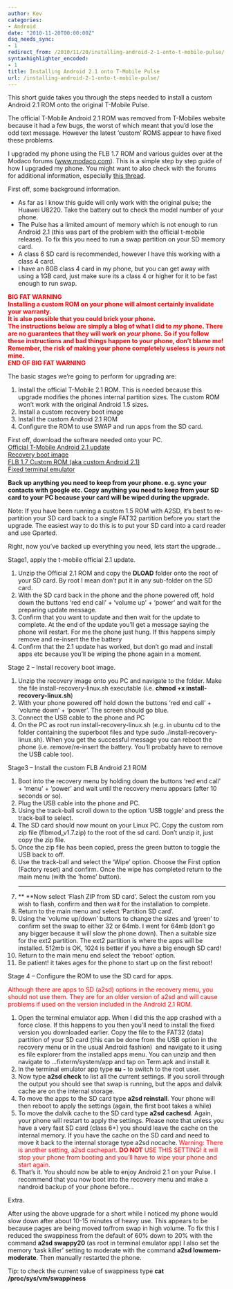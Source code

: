 ```yaml
---
author: Kev
categories:
- Android
date: "2010-11-20T00:00:00Z"
dsq_needs_sync:
- 1
redirect_from: /2010/11/20/installing-android-2-1-onto-t-mobile-pulse/
syntaxhighlighter_encoded:
- 1
title: Installing Android 2.1 onto T-Mobile Pulse
url: /installing-android-2-1-onto-t-mobile-pulse/
---
```

This short guide takes you through the steps needed to install a custom Android 2.1 ROM onto the original T-Mobile Pulse.

The official T-Mobile Android 2.1 ROM was removed from T-Mobiles website because it had a few bugs, the worst of which meant that you&#8217;d lose the odd text message. However the latest &#8216;custom&#8217; ROMS appear to have fixed these problems.<!--more-->

I upgraded my phone using the FLB 1.7 ROM and various guides over at the Modaco forums (<a href="http://www.modaco.com" target="_blank">www.modaco.com</a>). This is a simple step by step guide of how I upgraded my phone. You might want to also check with the forums for additional information, especially <a href="http://android.modaco.com/content/t-mobile-pulse-pulse-modaco-com/311809/the-ultimate-pulse-owners-guide/" target="_blank">this thread</a>.

First off, some background information.

*   As far as I know this guide will only work with the original pulse; the Huawei U8220. Take the battery out to check the model number of your phone.
*   The Pulse has a limited amount of memory which is not enough to run Android 2.1 (this was part of the problem with the official t-mobile release). To fix this you need to run a swap partition on your SD memory card.
*   A class 6 SD card is recommended, however I have this working with a class 4 card.
*   I have an 8GB class 4 card in my phone, but you can get away with using a 1GB card, just make sure its a class 4 or higher for it to be fast enough to run swap.

<span style="color: #ff0000"><strong>BIG FAT WARNING<br /> Installing a custom ROM on your phone will almost certainly invalidate your warranty.</strong><strong><br /> It is also possible that you could brick your phone.<br /> The instructions below are simply a blog of what I did to <em>my</em> phone. There are no guarantees that they will work on <em>your</em> phone. So if you follow these instructions and bad things happen to your phone, don’t blame me!<br /> Remember, the risk of making your phone completely useless is <em>yours</em> not mine.<br /> END OF BIG FAT WARNING</strong></span>

The basic stages we&#8217;re going to perform for upgrading are:

1.  Install the official T-Mobile 2.1 ROM. This is needed because this upgrade modifies the phones internal partition sizes. The custom ROM won&#8217;t work with the original Android 1.5 sizes.
2.  Install a custom recovery boot image
3.  Install the custom Android 2.1 ROM
4.  Configure the ROM to use SWAP and run apps from the SD card.

First off, download the software needed onto your PC.  
[Official T-Mobile Android 2.1 update][1]  
[Recovery boot image][2]  
[FLB 1.7 Custom ROM (aka custom Android 2.1)][3]  
[Fixed terminal emulator][4]

**Back up anything you need to keep from your phone. e.g. sync your contacts with google etc. Copy anything you need to keep from your SD card to your PC because your card will be wiped during the upgrade.**

Note: If you have been running a custom 1.5 ROM with A2SD, it&#8217;s best to re-partition your SD card back to a single FAT32 partition before you start the upgrade. The easiest way to do this is to put your SD card into a card reader and use Gparted.

Right, now you&#8217;ve backed up everything you need, lets start the upgrade&#8230;

Stage1, apply the t-mobile official 2.1 update.

1.  Unzip the Official 2.1 ROM and copy the **DLOAD** folder onto the root of your SD card. By root I mean don&#8217;t put it in any sub-folder on the SD card.
2.  With the SD card back in the phone and the phone powered off, hold down the buttons &#8216;red end call&#8217; + &#8216;volume up&#8217; + &#8216;power&#8217; and wait for the preparing update message.
3.  Confirm that you want to update and then wait for the update to complete. At the end of the update you&#8217;ll get a message saying the phone will restart. For me the phone just hung. If this happens simply remove and re-insert the the battery
4.  Confirm that the 2.1 update has worked, but don&#8217;t go mad and install apps etc because you&#8217;ll be wiping the phone again in a moment.

Stage 2 &#8211; Install recovery boot image.

1.  Unzip the recovery image onto you PC and navigate to the folder. Make the file install-recovery-linux.sh executable (i.e. **chmod +x install-recovery-linux.sh**)
2.  With your phone powered off hold down the buttons &#8216;red end call&#8217; + &#8216;volume down&#8217; + &#8216;power&#8217;. The screen should go blue.
3.  Connect the USB cable to the phone and PC
4.  On the PC as root run install-recovery-linux.sh (e.g. in ubuntu cd to the folder containing the superboot files and type sudo ./install-recovery-linux.sh). When you get the successful message you can reboot the phone (i.e. remove/re-insert the battery. You&#8217;ll probably have to remove the USB cable too).

Stage3 &#8211; Install the custom FLB Android 2.1 ROM

1.  Boot into the recovery menu by holding down the buttons &#8216;red end call&#8217; + &#8216;menu&#8217; + &#8216;power&#8217; and wait until the recovery menu appears (after 10 seconds or so).
2.  Plug the USB cable into the phone and PC.
3.  Using the track-ball scroll down to the option &#8216;USB toggle&#8217; and press the track-ball to select.
4.  The SD card should now mount on your Linux PC. Copy the custom rom zip file (flbmod_v1.7.zip) to the root of the sd card. Don&#8217;t unzip it, just copy the zip file.
5.  Once the zip file has been copied, press the green button to toggle the USB back to off.
6.  Use the track-ball and select the &#8216;Wipe&#8217; option. Choose the First option (Factory reset) and confirm. Once the wipe has completed return to the main menu (with the &#8216;home&#8217; button).  
    ** **
7.  ** **Now select &#8216;Flash ZIP from SD card&#8217;. Select the custom rom you wish to flash, confirm and then wait for the installation to complete.
8.  Return to the main menu and select &#8216;Partition SD card&#8217;.
9.  Using the &#8216;volume up/down&#8217; buttons to change the sizes and &#8216;green&#8217; to confirm set the swap to either 32 or 64mb. I went for 64mb (don&#8217;t go any bigger because it will slow the phone down). Then a suitable size for the ext2 partition. The ext2 partition is where the apps will be installed. 512mb is OK, 1024 is better if you have a big enough SD card!
10. Return to the main menu end select the &#8216;reboot&#8217; option.
11. Be patient! it takes ages for the phone to start up on the first reboot!

Stage 4 &#8211; Configure the ROM to use the SD card for apps.

<span style="color: #ff0000">Although there are apps to SD (a2sd) options in the recovery menu, you should not use them. They are for an older version of a2sd and will cause problems if used on the version included in the Android 2.1 ROM.</span>

1.  Open the terminal emulator app. When I did this the app crashed with a force close. If this happens to you then you&#8217;ll need to install the fixed version you downloaded earlier. Copy the file to the FAT32 (data) partition of your SD card (this can be done from the USB option in the recovery menu or in the usual Android fashion)  and navigate to it using es file explorer from the installed apps menu. You can unzip and then navigate to &#8230;fixterm/system/app and tap on Term.apk and install it.
2.  In the terminal emulator app type **su -** to switch to the root user.
3.  Now type **a2sd check** to list all the current settings. If you scroll through the output you should see that swap is running, but the apps and dalvik cache are on the internal storage.
4.  To move the apps to the SD card type **a2sd reinstall**. Your phone will then reboot to apply the settings (again, the first boot takes a while)
5.  To move the dalvik cache to the SD card type **a2sd cachesd**. Again, your phone will restart to apply the settings. Please note that unless you have a very fast SD card (class 6+) you should leave the cache on the internal memory. If you have the cache on the SD card and need to move it back to the internal storage type a2sd nocache. <span style="color: #ff0000">Warning: There is another setting, a2sd cachepart. <strong>DO NOT</strong> USE THIS SETTING! it will stop your phone from booting and you&#8217;ll have to wipe your phone and start again.</span>
6.  That&#8217;s it. You should now be able to enjoy Android 2.1 on your Pulse. I recommend that you now boot into the recovery menu and make a nandroid backup of your phone before&#8230;

Extra.

After using the above upgrade for a short while I noticed my phone would slow down after about 10-15 minutes of heavy use. This appears to be because pages are being moved to/from swap in high volume. To fix this I reduced the swappiness from the default of 60% down to 20% with the command **a2sd swappy20** (as root in terminal emulator app) I also set the memory &#8216;task killer&#8217; setting to moderate with the command **a2sd lowmem-moderate**. Then manually restarted the phone.

Tip: to check the current value of swappiness type **cat /proc/sys/vm/swappiness**

 [1]: http://support.t-mobile.co.uk/library/TMOBILE/handsets/Pulse/Android%202.1/Pulse%20Android21.zip
 [2]: http://www.linuxinstead.com/blog/wp-content/uploads/2010/11/1.5.2-pulse-amonrarecovery.zip
 [3]: http://www.flibblesan.co.uk/android/flbmod/flbmod_v1.7.zip
 [4]: http://flibblesan.co.uk/android/flbmod/flbmod_v1.7_termfix.zip